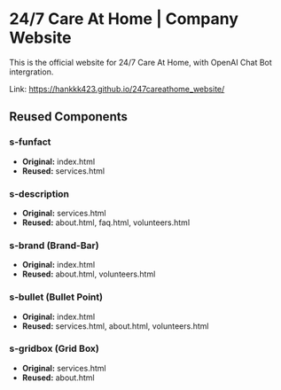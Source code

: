 # 24/7 Care At Home | Company Website

This is the official website for 24/7 Care At Home, with OpenAI Chat Bot intergration. 

Link: https://hankkk423.github.io/247careathome_website/

## Reused Components

### s-funfact
- **Original:** index.html
- **Reused:** services.html

### s-description
- **Original:** services.html
- **Reused:** about.html, faq.html, volunteers.html

### s-brand (Brand-Bar)
- **Original:** index.html
- **Reused:** about.html, volunteers.html

### s-bullet (Bullet Point)
- **Original:** index.html
- **Reused:** services.html, about.html, volunteers.html

### s-gridbox (Grid Box)
- **Original:** services.html
- **Reused:** about.html




